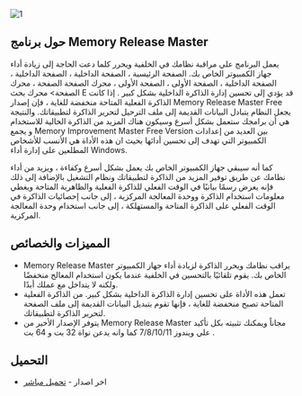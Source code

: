 ![1](https://user-images.githubusercontent.com/92983771/138446866-5c57b7d1-f3da-4823-888e-7dd693733095.jpg)
## حول برنامج Memory Release Master

يعمل البرنامج علي مراقبة نظامك في الخلفية ويحرر كلما دعت الحاجة إلى زيادة أداء جهاز الكمبيوتر الخاص بك. الصفحة الرئيسية ، الصفحة الداخلية ، الصفحة الداخلية ، الصفحة الداخلية ، الصفحة الأولى ، الصفحة الأولى ، محرك الصفحة الصفحة ، محرك الصفحة> محرك بحث E قد يؤدي إلى تحسين إدارة الذاكرة الداخلية بشكل كبير .
إذا كانت الذاكرة الفعلية المتاحة منخفضة للغاية ، فإن إصدار Memory Release Master Free يجعل النظام يتبادل البيانات القديمة إلى ملف الترحيل لتحرير الذاكرة لتطبيقاتك. والنتيجة هي أن برامجك ستعمل بشكل أسرع وسيكون هناك المزيد من الذاكرة الخالية للاستخدام و يجمع Memory Improvement Master Free Version بين العديد من إعدادات الكمبيوتر التي تهدف إلى تحسين أدائها بحيث ان هذه الأداة هي الأنسب للأشخاص المطلعين على إدارة أداء Windows.

كما أنه سيبقي جهاز الكمبيوتر الخاص بك يعمل بشكل أسرع وكفاءة ، ويزيد من أداء نظامك عن طريق توفير المزيد من الذاكرة لتطبيقاتك ونظام التشغيل بالإضافة إلى ذلك فإنه يعرض رسمًا بيانيًا في الوقت الفعلي للذاكرة الفعلية والظاهرية المتاحة ويغطي معلومات استخدام الذاكرة ووحدة المعالجة المركزية ، إلى جانب إحصائيات الذاكرة في الوقت الفعلي على الذاكرة المتاحة والمستهلكة ، إلى جانب استخدام وحدة المعالجة المركزية.

## المميزات والخصائص


- Memory Release Master يراقب نظامك ويحرر الذاكرة لزيادة أداء جهاز الكمبيوتر الخاص بك. يقوم تلقائيًا بالتحسين في الخلفية عندما يكون استخدام المعالج منخفضًا ولكنه لا يتداخل مع عملك أبدًا.
- تعمل هذه الأداة على تحسين إدارة الذاكرة الداخلية بشكل كبير. من الذاكرة الفعلية المتاحة تصبح منخفضة للغاية ، فإنها تقوم بتبديل البيانات القديمة إلى ملف الصفحة لتحرير الذاكرة لتطبيقاتك.
- يتوفر الإصدار الأخير من Memory Release Master مجاناً ويمكنك تثبيته بكل تأكيد علي ويندوز 7/8/10/11 كما وانه يدعن نواة 32 بت و 64 بت .
## التحميل
- اخر اصدار - [تحميل مباشر](https://github.com/Net3arabi/MemoryReleaseMaster/releases)

